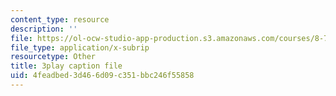 ```yaml
---
content_type: resource
description: ''
file: https://ol-ocw-studio-app-production.s3.amazonaws.com/courses/8-701-introduction-to-nuclear-and-particle-physics-fall-2020/4feadbed3d466d09c351bbc246f55858_ygls16dl8Sc.srt
file_type: application/x-subrip
resourcetype: Other
title: 3play caption file
uid: 4feadbed-3d46-6d09-c351-bbc246f55858
---
```

